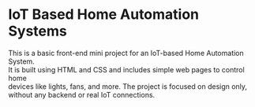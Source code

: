 <h1>IoT Based Home Automation Systems</h1>

This is a basic front-end mini project for an IoT-based Home Automation System. <br>It is built using HTML and CSS and includes simple web pages to control home<br> devices like lights, fans, and more. The project is focused on design only,<br>
without any backend or real IoT connections.
